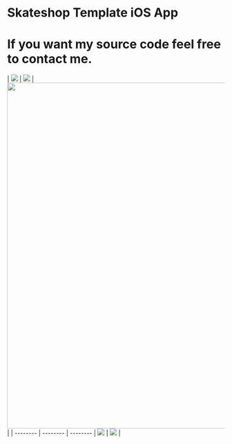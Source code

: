 # Skateshop Template iOS App
# If you want my source code feel free to contact me.

| <img src="https://github.com/EforestHD/SwiftUI-Skateboard-Shop/blob/master/Screenshots/loginpage.gif"> | <img src="https://github.com/EforestHD/SwiftUI-Skateboard-Shop/blob/master/Screenshots/video.gif"> | <img src="https://github.com/EforestHD/SwiftUI-Skateboard-Shop/blob/master/Screenshots/screenshot.jpeg" width="800" /> |
| -------- | -------- | -------- | <img src="https://github.com/EforestHD/SwiftUI-Skateboard-Shop/blob/master/Screenshots/shoelist.png"> | <img src="https://github.com/EforestHD/SwiftUI-Skateboard-Shop/blob/master/Screenshots/shoe.png"> |




 
 
 
